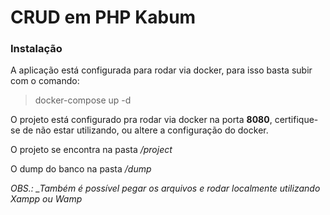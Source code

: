 # CRUD em PHP Kabum

### Instalação

A aplicação está configurada para rodar via docker, para isso basta subir com o comando:

> docker-compose up -d

O projeto está configurado pra rodar via docker na porta **8080**, certifique-se de não estar utilizando, ou altere a configuração do docker.

O projeto se encontra na pasta _/project_

O dump do banco na pasta _/dump_

_OBS.:
\_Também é possível pegar os arquivos e rodar localmente utilizando Xampp ou Wamp_
